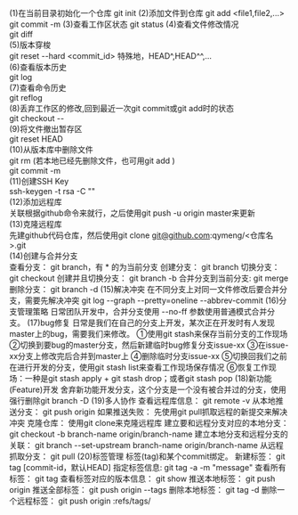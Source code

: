(1)在当前目录初始化一个仓库
	git init
(2)添加文件到仓库
	git add <file1,file2,...>
	git commit -m <message>
(3)查看工作区状态
	git status
(4)查看文件修改情况  
	git diff <file>  
(5)版本穿梭  
	git reset --hard <commit_id>	特殊地，HEAD^,HEAD^^,...  
(6)查看版本历史  
	git log  
(7)查看命令历史  
	git reflog  
(8)丢弃工作区的修改,回到最近一次git commit或git add时的状态  
	git checkout -- <file>  
(9)将文件撤出暂存区  
	git reset HEAD <file>  
(10)从版本库中删除文件  
	git rm <file>(若本地已经先删除文件，也可用git add <file>)  
	git commit -m <message>  
(11)创建SSH Key  
	ssh-keygen -t rsa -C "<email>"  
(12)添加远程库  
	关联根据github命令来就行，之后使用git push -u origin master来更新  
(13)克隆远程库  
	先建github代码仓库，然后使用git clone git@github.com:qymeng/<仓库名>.git  
(14)创建与合并分支  
	查看分支：	git branch，有 * 的为当前分支
	创建分支：	git branch <name>
	切换分支：	git checkout <name>
	创建并且切换分支：	git branch -b <name>
	合并分支到当前分支:	git merge <name>
	删除分支：	git branch -d <name>
(15)解决冲突
	在不同分支上对同一文件修改后要合并分支，需要先解决冲突
	git log --graph --pretty=oneline --abbrev-commit
(16)分支管理策略
	日常团队开发中，合并分支使用 --no-ff 参数使用普通模式合并分支。
(17)bug修复
	日常是我们在自己的分支上开发，某次正在开发时有人发现master上的bug，需要我们来修改。
	①使用git stash来保存当前分支的工作现场
	②切换到要bug的master分支，然后新建临时bug修复分支issue-xx
	③在issue-xx分支上修改完后合并到master上
	④删除临时分支issue-xx
	⑤切换回我们之前在进行开发的分支，使用git stash list来查看工作现场保存情况
	⑥恢复工作现场：一种是git stash apply + git stash drop；或者git stash pop
(18)新功能(Feature)开发
	舍弃新功能开发分支，这个分支是一个没有被合并过的分支，使用强行删除git branch -D <name>
(19)多人协作
	查看远程库信息：	git remote -v
	从本地推送分支：	git push origin <branch-name>
	如果推送失败：		先使用git pull抓取远程的新提交来解决冲突
	克隆仓库：			使用git clone来克隆远程库
	建立要和远程分支对应的本地分支：git checkout -b branch-name origin/branch-name
	建立本地分支和远程分支的关联：	git branch --set-upstream branch-name origin/branch-name
	从远程抓取分支：	git pull
(20)标签管理
	标签(tag)和某个commit绑定。
	新建标签：		git tag <tag-name> [commit-id，默认HEAD]
	指定标签信息:	git tag -a <tag-name> -m "message"
	查看所有标签：	git tag
	查看标签对应的版本信息：	git show <tag-name>
	推送本地标签：	git push origin <tag-name>
	推送全部标签：	git push origin --tags
	删除本地标签：	git tag -d <tagname>
	删除一个远程标签：	git push origin :refs/tags/<tagname>	